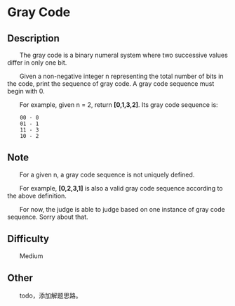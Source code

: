 # Gray Code

## Description

&emsp;&emsp;The gray code is a binary numeral system where two successive values differ in only one bit.

&emsp;&emsp;Given a non-negative integer n representing the total number of bits in the code, print the sequence of 
gray code. A gray code sequence must begin with 0.

&emsp;&emsp;For example, given n = 2, return **\[0,1,3,2\]**. Its gray code sequence is:

```
    00 - 0
    01 - 1
    11 - 3
    10 - 2
```

## Note

&emsp;&emsp;For a given n, a gray code sequence is not uniquely defined.

&emsp;&emsp;For example, **\[0,2,3,1\]** is also a valid gray code sequence according to the above definition.

&emsp;&emsp;For now, the judge is able to judge based on one instance of gray code sequence. Sorry about that.

## Difficulty

&emsp;&emsp;Medium

## Other

&emsp;&emsp;todo，添加解题思路。